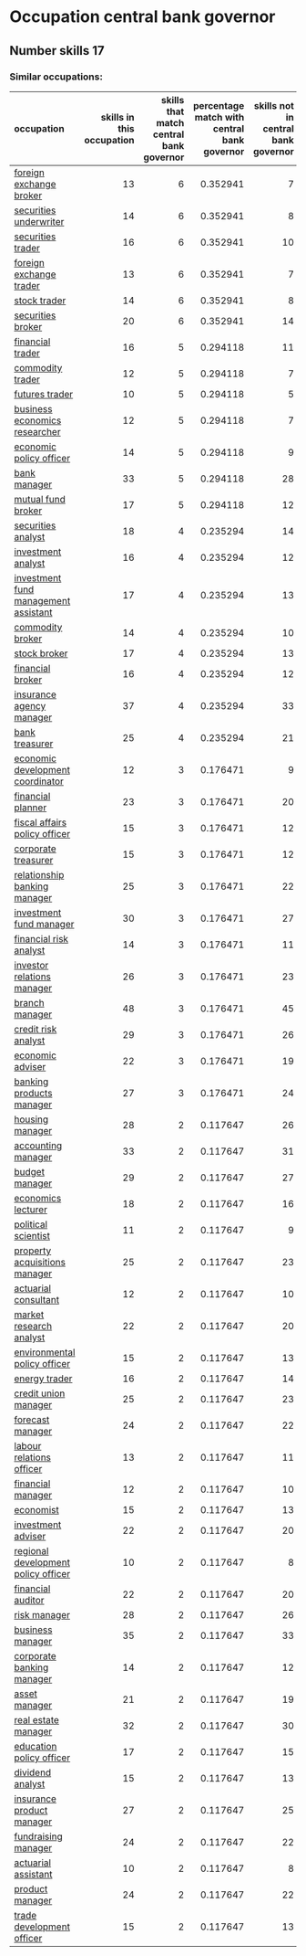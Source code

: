 # Occupation central bank governor
## Number skills 17
### Similar occupations:
| occupation                                                                      |   skills in this occupation |   skills that match central bank governor |   percentage match with central bank governor |   skills not in central bank governor |
|:--------------------------------------------------------------------------------|----------------------------:|------------------------------------------:|----------------------------------------------:|--------------------------------------:|
| [foreign exchange broker](foreign_exchange_broker.md)                           |                          13 |                                         6 |                                      0.352941 |                                     7 |
| [securities underwriter](securities_underwriter.md)                             |                          14 |                                         6 |                                      0.352941 |                                     8 |
| [securities trader](securities_trader.md)                                       |                          16 |                                         6 |                                      0.352941 |                                    10 |
| [foreign exchange trader](foreign_exchange_trader.md)                           |                          13 |                                         6 |                                      0.352941 |                                     7 |
| [stock trader](stock_trader.md)                                                 |                          14 |                                         6 |                                      0.352941 |                                     8 |
| [securities broker](securities_broker.md)                                       |                          20 |                                         6 |                                      0.352941 |                                    14 |
| [financial trader](financial_trader.md)                                         |                          16 |                                         5 |                                      0.294118 |                                    11 |
| [commodity trader](commodity_trader.md)                                         |                          12 |                                         5 |                                      0.294118 |                                     7 |
| [futures trader](futures_trader.md)                                             |                          10 |                                         5 |                                      0.294118 |                                     5 |
| [business economics researcher](business_economics_researcher.md)               |                          12 |                                         5 |                                      0.294118 |                                     7 |
| [economic policy officer](economic_policy_officer.md)                           |                          14 |                                         5 |                                      0.294118 |                                     9 |
| [bank manager](bank_manager.md)                                                 |                          33 |                                         5 |                                      0.294118 |                                    28 |
| [mutual fund broker](mutual_fund_broker.md)                                     |                          17 |                                         5 |                                      0.294118 |                                    12 |
| [securities analyst](securities_analyst.md)                                     |                          18 |                                         4 |                                      0.235294 |                                    14 |
| [investment analyst](investment_analyst.md)                                     |                          16 |                                         4 |                                      0.235294 |                                    12 |
| [investment fund management assistant](investment_fund_management_assistant.md) |                          17 |                                         4 |                                      0.235294 |                                    13 |
| [commodity broker](commodity_broker.md)                                         |                          14 |                                         4 |                                      0.235294 |                                    10 |
| [stock broker](stock_broker.md)                                                 |                          17 |                                         4 |                                      0.235294 |                                    13 |
| [financial broker](financial_broker.md)                                         |                          16 |                                         4 |                                      0.235294 |                                    12 |
| [insurance agency manager](insurance_agency_manager.md)                         |                          37 |                                         4 |                                      0.235294 |                                    33 |
| [bank treasurer](bank_treasurer.md)                                             |                          25 |                                         4 |                                      0.235294 |                                    21 |
| [economic development coordinator](economic_development_coordinator.md)         |                          12 |                                         3 |                                      0.176471 |                                     9 |
| [financial planner](financial_planner.md)                                       |                          23 |                                         3 |                                      0.176471 |                                    20 |
| [fiscal affairs policy officer](fiscal_affairs_policy_officer.md)               |                          15 |                                         3 |                                      0.176471 |                                    12 |
| [corporate treasurer](corporate_treasurer.md)                                   |                          15 |                                         3 |                                      0.176471 |                                    12 |
| [relationship banking manager](relationship_banking_manager.md)                 |                          25 |                                         3 |                                      0.176471 |                                    22 |
| [investment fund manager](investment_fund_manager.md)                           |                          30 |                                         3 |                                      0.176471 |                                    27 |
| [financial risk analyst](financial_risk_analyst.md)                             |                          14 |                                         3 |                                      0.176471 |                                    11 |
| [investor relations manager](investor_relations_manager.md)                     |                          26 |                                         3 |                                      0.176471 |                                    23 |
| [branch manager](branch_manager.md)                                             |                          48 |                                         3 |                                      0.176471 |                                    45 |
| [credit risk analyst](credit_risk_analyst.md)                                   |                          29 |                                         3 |                                      0.176471 |                                    26 |
| [economic adviser](economic_adviser.md)                                         |                          22 |                                         3 |                                      0.176471 |                                    19 |
| [banking products manager](banking_products_manager.md)                         |                          27 |                                         3 |                                      0.176471 |                                    24 |
| [housing manager](housing_manager.md)                                           |                          28 |                                         2 |                                      0.117647 |                                    26 |
| [accounting manager](accounting_manager.md)                                     |                          33 |                                         2 |                                      0.117647 |                                    31 |
| [budget manager](budget_manager.md)                                             |                          29 |                                         2 |                                      0.117647 |                                    27 |
| [economics lecturer](economics_lecturer.md)                                     |                          18 |                                         2 |                                      0.117647 |                                    16 |
| [political scientist](political_scientist.md)                                   |                          11 |                                         2 |                                      0.117647 |                                     9 |
| [property acquisitions manager](property_acquisitions_manager.md)               |                          25 |                                         2 |                                      0.117647 |                                    23 |
| [actuarial consultant](actuarial_consultant.md)                                 |                          12 |                                         2 |                                      0.117647 |                                    10 |
| [market research analyst](market_research_analyst.md)                           |                          22 |                                         2 |                                      0.117647 |                                    20 |
| [environmental policy officer](environmental_policy_officer.md)                 |                          15 |                                         2 |                                      0.117647 |                                    13 |
| [energy trader](energy_trader.md)                                               |                          16 |                                         2 |                                      0.117647 |                                    14 |
| [credit union manager](credit_union_manager.md)                                 |                          25 |                                         2 |                                      0.117647 |                                    23 |
| [forecast manager](forecast_manager.md)                                         |                          24 |                                         2 |                                      0.117647 |                                    22 |
| [labour relations officer](labour_relations_officer.md)                         |                          13 |                                         2 |                                      0.117647 |                                    11 |
| [financial manager](financial_manager.md)                                       |                          12 |                                         2 |                                      0.117647 |                                    10 |
| [economist](economist.md)                                                       |                          15 |                                         2 |                                      0.117647 |                                    13 |
| [investment adviser](investment_adviser.md)                                     |                          22 |                                         2 |                                      0.117647 |                                    20 |
| [regional development policy officer](regional_development_policy_officer.md)   |                          10 |                                         2 |                                      0.117647 |                                     8 |
| [financial auditor](financial_auditor.md)                                       |                          22 |                                         2 |                                      0.117647 |                                    20 |
| [risk manager](risk_manager.md)                                                 |                          28 |                                         2 |                                      0.117647 |                                    26 |
| [business manager](business_manager.md)                                         |                          35 |                                         2 |                                      0.117647 |                                    33 |
| [corporate banking manager](corporate_banking_manager.md)                       |                          14 |                                         2 |                                      0.117647 |                                    12 |
| [asset manager](asset_manager.md)                                               |                          21 |                                         2 |                                      0.117647 |                                    19 |
| [real estate manager](real_estate_manager.md)                                   |                          32 |                                         2 |                                      0.117647 |                                    30 |
| [education policy officer](education_policy_officer.md)                         |                          17 |                                         2 |                                      0.117647 |                                    15 |
| [dividend analyst](dividend_analyst.md)                                         |                          15 |                                         2 |                                      0.117647 |                                    13 |
| [insurance product manager](insurance_product_manager.md)                       |                          27 |                                         2 |                                      0.117647 |                                    25 |
| [fundraising manager](fundraising_manager.md)                                   |                          24 |                                         2 |                                      0.117647 |                                    22 |
| [actuarial assistant](actuarial_assistant.md)                                   |                          10 |                                         2 |                                      0.117647 |                                     8 |
| [product manager](product_manager.md)                                           |                          24 |                                         2 |                                      0.117647 |                                    22 |
| [trade development officer](trade_development_officer.md)                       |                          15 |                                         2 |                                      0.117647 |                                    13 |
